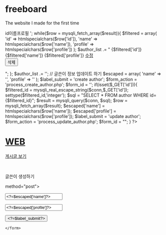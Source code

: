 # freeboard
The website I made for the first time
<?php
$conn = mysqli_connect(
  "localhost",
  "root",
  "858891qq",
  "opentutorials");

$sql = "SELECT * FROM author LIMIT 1000";
$result = mysqli_query($conn,$sql);

// 글쓴이 목록 생성
$author_list = '
  <table  border=1>
    <tr>
      <td>id</td><td>이름</td><td>프로필</td>
    </tr>
      ';

while($row = mysqli_fetch_array($result)){
  $filtered = array(
    'id' => htmlspecialchars($row['id']),
    'name' => htmlspecialchars($row['name']),
    'profile' => htmlspecialchars($row['profile'])
  );
  $author_list .= "<tr>
    <td>{$filtered['id']}</td>
    <td>{$filtered['name']}</td>
    <td>{$filtered['profile']}</td>
    <td>
      <a href='author.php?id={$filtered['id']}'>수정</a>
    </td>
    <td>
      <form action = 'process_delete_author.php' method = 'post'
      onsubmit=\"if(!confirm('정말로 삭제하시겠습니까?')){return false;}\">
        <input type='hidden' name='id' value='{$filtered['id']}'>
        <input type='submit' value='삭제'>
      </form>
    </td>
    ";
};
$author_list .= '</table>';

// 글쓴이 정보 업데이트 하기
$escaped = array(
  'name' => '',
  'profile' => ''
);
$label_submit = 'create author';
$form_action = 'process_create_author.php';
$form_id = '';
if(isset($_GET['id'])){
  $filtered_id = mysqli_real_escape_string($conn,$_GET['id']);
  settype($filtered_id,'integer');
  $sql = "SELECT * FROM author WHERE id={$filtered_id}";
  $result = mysqli_query($conn, $sql);
  $row = mysqli_fetch_array($result);
  $escaped['name'] = htmlspecialchars($row['name']);
  $escaped['profile'] = htmlspecialchars($row['profile']);
  $label_submit = 'update author';
  $form_action = 'process_update_author.php';
  $form_id = "<input type='hidden' name='id' value={$filtered_id}>";

}
?>

<!DOCTYPE html>
<html>
  <head>
    <meta charset="utf-8">
    <title>WEB</title>
  </head>
  <body>
    <h1><a href="index.php">WEB</a></h1>
    <p><a href="index.php">게시글 보기</a></p>
    <?=$author_list?>
    <br>
    <p>글쓴이 생성하기</p>
    <form action=<?=$form_action?> method="post">
      <p><?= $form_id ?></p>
      <p><input type="text" name="name" placeholder="글쓴이명" value="<?=$escaped['name']?>"></p>
      <p><input type="text" name="profile" placeholder="프로필" value="<?=$escaped['profile']?>"></p>
      <p><input type="submit" value="<?=$label_submit?>"></p>

    </form>
  </body>
</html>
